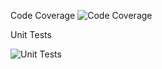 Code Coverage
![Code Coverage](https://user-images.githubusercontent.com/64809002/166770974-21c2293c-d926-415a-b4e2-7ec446d9099b.PNG)

Unit Tests

![Unit Tests](https://user-images.githubusercontent.com/64809002/166771013-15760767-03d2-432e-9816-b9c45703985d.PNG)
